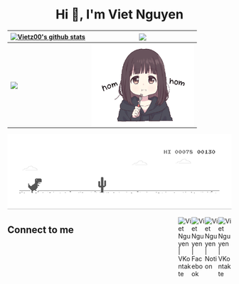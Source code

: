 <h1 align="center">Hi 👋, I'm Viet Nguyen</h1>

| <a href="https://github.com/vietz00"><img align="center" src="https://github-readme-stats.vercel.app/api?username=vietz00&show_icons=true&theme=vue-dark&hide_border=true" alt="Vietz00's github stats" /></a> | <a href="https://github.com/vietz00"><img align="center" src="https://github-readme-stats.vercel.app/api/top-langs/?username=vietz00&layout=compact&theme=vue-dark&hide_border=true" /></a> |
| --- | --- |
| <a href="https://github.com/vietz00"><img align="center" src="https://github-readme-streak-stats.herokuapp.com/?user=vietz00&theme=vue-dark&hide_border=true" /></a> |<img align='right' src="https://raw.githubusercontent.com/f7deat/f7deat/master/nom-nom.gif" width="230"> |

[![](dino.gif)](https://github.com/vietz00)

<a href="https://www.instagram.com/viet.z00">
  <img align="right" alt="Viet Nguyen | VKontakte" width="30px" src="https://upload.wikimedia.org/wikipedia/commons/thumb/e/e7/Instagram_logo_2016.svg/768px-Instagram_logo_2016.svg.png" /></a>
<a href="">
  <img align="right" alt="Viet Nguyen | Notion" width="30px" src="https://upload.wikimedia.org/wikipedia/commons/4/45/Notion_app_logo.png" /></a>
<a href="https://www.facebook.com/viet.z00">
  <img align="right" alt="Viet Nguyen | Facebook" width="30px" src="https://cdn.worldvectorlogo.com/logos/facebook-3-3.svg" /></a>
<a href="https://vk.com/vietz00">
  <img align="right" alt="Viet Nguyen | VKontakte" width="30px" src="https://upload.wikimedia.org/wikipedia/commons/2/21/VK.com-logo.svg" /></a>

## Connect to me 
